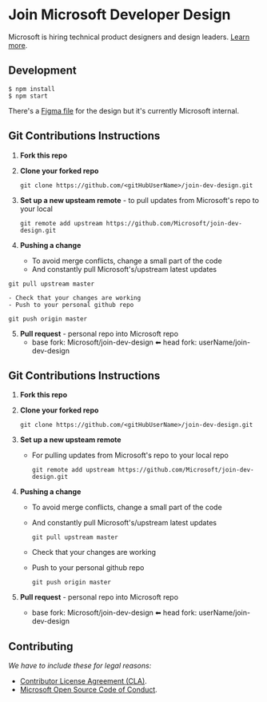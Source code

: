 # Join Microsoft Developer Design

Microsoft is hiring technical product designers and design leaders. [Learn more](https://microsoft.github.io/join-dev-design/).

## Development

```shell
$ npm install
$ npm start
```

There's a [Figma file](https://www.figma.com/file/Nkddv9KabDaTFtqZ5vlSzUxr/Developer-Design-Recruiting-Site?node-id=1%3A2) for the design but it's currently Microsoft internal.


## Git Contributions Instructions

1.  **Fork this repo**
2.  **Clone your forked repo**

    ```
    git clone https://github.com/<gitHubUserName>/join-dev-design.git
    ```

3.  **Set up a new upsteam remote** - to pull updates from Microsoft's repo to your local

      ```
      git remote add upstream https://github.com/Microsoft/join-dev-design.git
      ```

4.  **Pushing a change**

    - To avoid merge conflicts, change a small part of the code
    - And constantly pull Microsoft's/upstream latest updates

  ```
  git pull upstream master
  ```

    - Check that your changes are working
    - Push to your personal github repo

  ```
  git push origin master
  ```

5.  **Pull request** - personal repo into Microsoft repo
    - base fork: Microsoft/join-dev-design ⬅ head fork: userName/join-dev-design
    
    
## Git Contributions Instructions
1. **Fork this repo**
2. **Clone your forked repo**

      `git clone https://github.com/<gitHubUserName>/join-dev-design.git`

3. **Set up a new upsteam remote**
   - For pulling updates from Microsoft's repo to your local repo

      `git remote add upstream https://github.com/Microsoft/join-dev-design.git`
      
4. **Pushing a change**
   - To avoid merge conflicts, change a small part of the code
   - And constantly pull Microsoft's/upstream latest updates
   
      `git pull upstream master`
   - Check that your changes are working
   - Push to your personal github repo
   
      `git push origin master`

5. **Pull request** - personal repo into Microsoft repo
   - base fork: Microsoft/join-dev-design ⬅ head fork: userName/join-dev-design
  
## Contributing

_We have to include these for legal reasons:_

- [Contributor License Agreement (CLA)](https://cla.microsoft.com).
- [Microsoft Open Source Code of Conduct](https://opensource.microsoft.com/codeofconduct/).

